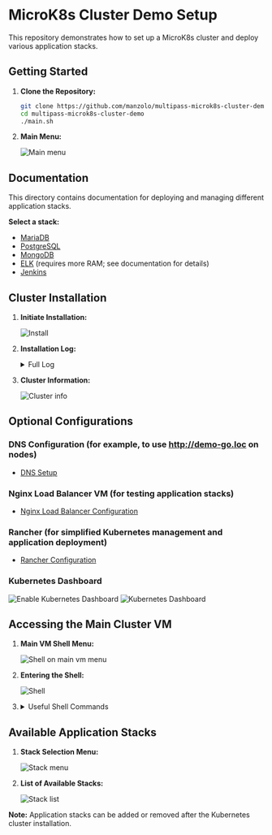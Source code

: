 # MicroK8s Cluster Demo Setup

This repository demonstrates how to set up a MicroK8s cluster and deploy various application stacks.

## Getting Started

1.  **Clone the Repository:**

    ```bash
    git clone https://github.com/manzolo/multipass-microk8s-cluster-demo.git
    cd multipass-microk8s-cluster-demo
    ./main.sh
    ```

2.  **Main Menu:**

    ![Main menu](images/menu.png)

## Documentation

This directory contains documentation for deploying and managing different application stacks.

**Select a stack:**

* [MariaDB](mariadb/README.md)
* [PostgreSQL](postgres/README.md)
* [MongoDB](mongodb/README.md)
* [ELK](elk/README.md) (requires more RAM; see documentation for details)
* [Jenkins](jenkins/README.md)

## Cluster Installation

1.  **Initiate Installation:**

    ![Install](images/install.png)

2.  **Installation Log:**
    <details>
    
    ![immagine](https://user-images.githubusercontent.com/7722346/213332709-7f2fb680-e859-4ed1-a456-e271701aa3a5.png)

    ![immagine](https://user-images.githubusercontent.com/7722346/213332976-0762af52-85b9-4aa7-bb3c-a298e52048e7.png)

    ![immagine](https://user-images.githubusercontent.com/7722346/213333132-b66f43e4-a3bb-4501-b06e-3b4395130847.png)
        <summary>Full Log</summary>
        
        $ ./create_kube_vms.sh
        Script started at: 28/02/2025 23:09:25
        Checking prerequisites...
        Creating DNS VM: k8s-dns-server
        Launched: k8s-dns-server
        Installing dnsmasq on k8s-dns-server
        dnsmasq: syntax check OK.
        Add k8s-dns-server MOTD
        DNS VM k8s-dns-server is ready!
        Creating VM: k8s-main
        Launched: k8s-main
        Name:           k8s-main
        State:          Running
        Snapshots:      0
        IPv4:           10.38.166.122
        Release:        Ubuntu 20.04.6 LTS
        Image hash:     8d73e811f51e (Ubuntu 20.04 LTS)
        CPU(s):         2
        Load:           0.40 0.10 0.03
        Disk usage:     1.6GiB out of 19.3GiB
        Memory usage:   163.8MiB out of 3.8GiB
        Mounts:         --
        Configuring DNS resolver on k8s-main to use k8s-dns-server (10.38.166.247)
        Add k8s-main.loc -> 10.38.166.122 to DNS on k8s-dns-server
        k8s-main.loc added successfully to DNS on k8s-dns-server!
        Restarting dnsmasq on k8s-dns-server
        === Task 1: k8s-main Setup ===
        microk8s (1.32/stable) v1.32.1 from Canonical✓ installed
        snap "microk8s" is already installed, see 'snap help refresh'
        Added:
        - microk8s.helm as helm
        Added:
        - microk8s.helm3 as helm3
        Added:
        - microk8s.kubectl as kubectl
        Added:
        - microk8s.kubectl as k
        Infer repository core for addon hostpath-storage
        Enabling default storage class.
        WARNING: Hostpath storage is not suitable for production environments.
                A hostpath volume can grow beyond the size limit set in the volume claim manifest.

        deployment.apps/hostpath-provisioner created
        storageclass.storage.k8s.io/microk8s-hostpath created
        serviceaccount/microk8s-hostpath created
        clusterrole.rbac.authorization.k8s.io/microk8s-hostpath created
        clusterrolebinding.rbac.authorization.k8s.io/microk8s-hostpath created
        Storage will be available soon.
        Waiting for microk8s to be ready...
        Checking prerequisites...
        Cloning VM: k8s-node1
        Clone VM: k8s-main -> k8s-node1
        Cloned from k8s-main to k8s-node1.
        Cloning VM: k8s-node2
        Clone VM: k8s-node1 -> k8s-node2
        Cloned from k8s-node1 to k8s-node2.
        Configuring VM nodes...
        Waiting for microk8s to be ready on k8s-node1...
        MicroK8s is ready on k8s-node1.
        Configuring DNS resolver on k8s-node1 to use k8s-dns-server (10.38.166.247)
        Add k8s-node1.loc -> 10.38.166.169 to DNS on k8s-dns-server
        k8s-node1.loc added successfully to DNS on k8s-dns-server!
        Restarting dnsmasq on k8s-dns-server
        Name:           k8s-node1
        State:          Running
        Snapshots:      0
        IPv4:           10.38.166.169
        Release:        Ubuntu 20.04.6 LTS
        Image hash:     8d73e811f51e (Ubuntu 20.04 LTS)
        CPU(s):         2
        Load:           0.94 0.21 0.07
        Disk usage:     2.2GiB out of 19.3GiB
        Memory usage:   415.7MiB out of 3.8GiB
        Mounts:         --
        Waiting for microk8s to be ready on k8s-main...
        MicroK8s is ready on k8s-main.
        Generating join cluster command for k8s-main
        Installing microk8s on k8s-node1
        WARNING: Hostpath storage is enabled and is not suitable for multi node clusters.

        Contacting cluster at 10.38.166.122

        The node has joined the cluster and will appear in the nodes list in a few seconds.

        This worker node gets automatically configured with the API server endpoints.
        If the API servers are behind a loadbalancer please set the '--refresh-interval' to '0s' in:
            /var/snap/microk8s/current/args/apiserver-proxy
        and replace the API server endpoints with the one provided by the loadbalancer in:
            /var/snap/microk8s/current/args/traefik/provider.yaml

        Successfully joined the cluster.
        MicroK8s joined successfully on k8s-node1.
        Waiting for microk8s to be ready on k8s-node2...
        MicroK8s is ready on k8s-node2.
        Configuring DNS resolver on k8s-node2 to use k8s-dns-server (10.38.166.247)
        Add k8s-node2.loc -> 10.38.166.44 to DNS on k8s-dns-server
        k8s-node2.loc added successfully to DNS on k8s-dns-server!
        Restarting dnsmasq on k8s-dns-server
        Name:           k8s-node2
        State:          Running
        Snapshots:      0
        IPv4:           10.38.166.44
        Release:        Ubuntu 20.04.6 LTS
        Image hash:     8d73e811f51e (Ubuntu 20.04 LTS)
        CPU(s):         2
        Load:           0.71 0.16 0.05
        Disk usage:     2.2GiB out of 19.3GiB
        Memory usage:   416.9MiB out of 3.8GiB
        Mounts:         --
        Waiting for microk8s to be ready on k8s-main...
        MicroK8s is ready on k8s-main.
        Generating join cluster command for k8s-main
        Installing microk8s on k8s-node2
        WARNING: Hostpath storage is enabled and is not suitable for multi node clusters.

        Contacting cluster at 10.38.166.122

        The node has joined the cluster and will appear in the nodes list in a few seconds.

        This worker node gets automatically configured with the API server endpoints.
        If the API servers are behind a loadbalancer please set the '--refresh-interval' to '0s' in:
            /var/snap/microk8s/current/args/apiserver-proxy
        and replace the API server endpoints with the one provided by the loadbalancer in:
            /var/snap/microk8s/current/args/traefik/provider.yaml

        Successfully joined the cluster.
        MicroK8s joined successfully on k8s-node2.
        Restarting main node: k8s-main
        Waiting for microk8s to be ready on k8s-main...
        MicroK8s is ready on k8s-main.
        Checking nodes status...
        All nodes are ready. Skipping restart.
        MicroK8s restart process completed.
        Waiting for microk8s to be ready on k8s-main...
        MicroK8s is ready on k8s-main.
        === Task 3: Completing microk8s setup ===
        Attempt 1 for: cat /home/ubuntu/microk8s_demo_config/demo-go.yaml | envsubst | kubectl apply -f -
        namespace/demo-go created
        deployment.apps/demo-go created
        service/demo-go created
        Deploy OK.
        Attempt 1 for: kubectl rollout status deployment/demo-go -n demo-go
        Waiting for deployment "demo-go" rollout to finish: 0 of 2 updated replicas are available...
        Waiting for deployment "demo-go" rollout to finish: 1 of 2 updated replicas are available...
        deployment "demo-go" successfully rolled out
        Deploy OK.
        Attempt 1 for: cat /home/ubuntu/microk8s_demo_config/demo-php.yaml | envsubst | kubectl apply -f -
        namespace/demo-php created
        deployment.apps/demo-php created
        service/demo-php created
        Deploy OK.
        Attempt 1 for: kubectl rollout status deployment/demo-php -n demo-php
        Waiting for deployment "demo-php" rollout to finish: 0 of 2 updated replicas are available...
        Waiting for deployment "demo-php" rollout to finish: 1 of 2 updated replicas are available...
        deployment "demo-php" successfully rolled out
        Deploy OK.
        Attempt 1 for: cat /home/ubuntu/microk8s_demo_config/static-site.yaml | envsubst | kubectl apply -f -
        namespace/static-site created
        configmap/static-site-html created
        ingress.networking.k8s.io/static-site-ingress created
        deployment.apps/static-site created
        service/static-site created
        Deploy OK.
        Attempt 1 for: kubectl rollout status deployment/static-site -n static-site
        Waiting for deployment "static-site" rollout to finish: 0 of 2 updated replicas are available...
        Waiting for deployment "static-site" rollout to finish: 1 of 2 updated replicas are available...
        deployment "static-site" successfully rolled out
        Deploy OK.
        Mariadb: root - root
        Attempt 1 for: cat /home/ubuntu/microk8s_demo_config/mariadb.yaml | envsubst | kubectl apply -f -
        namespace/mariadb created
        secret/mariadb-secret created
        statefulset.apps/mariadb created
        service/mariadb created
        deployment.apps/phpmyadmin created
        service/phpmyadmin created
        ingress.networking.k8s.io/phpmyadmin-ingress created
        Deploy OK.
        Attempt 1 for: kubectl rollout status deployment/phpmyadmin -n mariadb
        Waiting for deployment "phpmyadmin" rollout to finish: 0 of 1 updated replicas are available...
        deployment "phpmyadmin" successfully rolled out
        Deploy OK.
        Attempt 1 for: cat /home/ubuntu/microk8s_demo_config/mongodb.yaml | envsubst | kubectl apply -f -
        namespace/mongodb created
        secret/mongodb-secret created
        service/mongodb created
        statefulset.apps/mongodb created
        deployment.apps/mongodb-express created
        service/mongodb-express created
        ingress.networking.k8s.io/mongodb-express-ingress created
        Deploy OK.
        Attempt 1 for: kubectl rollout status deployment/mongodb-express -n mongodb
        Waiting for deployment "mongodb-express" rollout to finish: 0 of 1 updated replicas are available...
        deployment "mongodb-express" successfully rolled out
        Deploy OK.
        Pgadmin: admin@example.com - password
        Attempt 1 for: cat /home/ubuntu/microk8s_demo_config/postgres.yaml | envsubst | kubectl apply -f -
        namespace/postgres created
        secret/postgres-secret created
        service/postgres created
        statefulset.apps/postgres created
        deployment.apps/pgadmin created
        service/pgadmin created
        ingress.networking.k8s.io/pgadmin-ingress created
        Deploy OK.
        Attempt 1 for: kubectl rollout status deployment/pgadmin -n postgres
        Waiting for deployment "pgadmin" rollout to finish: 0 of 1 updated replicas are available...
        deployment "pgadmin" successfully rolled out
        Deploy OK.
        Attempt 1 for: cat /home/ubuntu/microk8s_demo_config/elk.yaml | envsubst | kubectl apply -f -
        namespace/elk created
        statefulset.apps/elasticsearch created
        service/elasticsearch created
        deployment.apps/kibana created
        service/kibana created
        ingress.networking.k8s.io/kibana-ingress created
        Deploy OK.
        Attempt 1 for: kubectl rollout status deployment/kibana -n elk
        Waiting for deployment "kibana" rollout to finish: 0 of 1 updated replicas are available...
        deployment "kibana" successfully rolled out
        Deploy OK.
        Waiting for deploy complete...
        Add k8s-main MOTD
        Scaling and rolling out deployments...
        deployment.apps/demo-go scaled
        Waiting for deployment "demo-go" rollout to finish: 2 of 6 updated replicas are available...
        Waiting for deployment "demo-go" rollout to finish: 3 of 6 updated replicas are available...
        Waiting for deployment "demo-go" rollout to finish: 4 of 6 updated replicas are available...
        Waiting for deployment "demo-go" rollout to finish: 5 of 6 updated replicas are available...
        deployment "demo-go" successfully rolled out
        deployment.apps/demo-php scaled
        Waiting for deployment "demo-php" rollout to finish: 2 of 6 updated replicas are available...
        Waiting for deployment "demo-php" rollout to finish: 3 of 6 updated replicas are available...
        Waiting for deployment "demo-php" rollout to finish: 4 of 6 updated replicas are available...
        Waiting for deployment "demo-php" rollout to finish: 5 of 6 updated replicas are available...
        deployment "demo-php" successfully rolled out
        Getting all resources...
        NAME                           READY   STATUS    RESTARTS   AGE     IP             NODE        NOMINATED NODE   READINESS GATES
        pod/demo-go-7cffbb5f45-2c4xq   1/1     Running   0          12s     10.1.36.69     k8s-node1   <none>           <none>
        pod/demo-go-7cffbb5f45-4zrth   1/1     Running   0          2m26s   10.1.169.129   k8s-node2   <none>           <none>
        pod/demo-go-7cffbb5f45-7t6qw   1/1     Running   0          2m26s   10.1.36.65     k8s-node1   <none>           <none>
        pod/demo-go-7cffbb5f45-grslf   1/1     Running   0          12s     10.1.194.198   k8s-main    <none>           <none>
        pod/demo-go-7cffbb5f45-qbmf8   1/1     Running   0          12s     10.1.194.197   k8s-main    <none>           <none>
        pod/demo-go-7cffbb5f45-tbg6d   1/1     Running   0          12s     10.1.169.134   k8s-node2   <none>           <none>

        NAME              TYPE       CLUSTER-IP       EXTERNAL-IP   PORT(S)        AGE     SELECTOR
        service/demo-go   NodePort   10.152.183.140   <none>        80:31001/TCP   2m26s   app=demo-go

        NAME                      READY   UP-TO-DATE   AVAILABLE   AGE     CONTAINERS   IMAGES                  SELECTOR
        deployment.apps/demo-go   6/6     6            6           2m26s   demo-go      manzolo/demo-go:0.2.0   app=demo-go

        NAME                                 DESIRED   CURRENT   READY   AGE     CONTAINERS   IMAGES                  SELECTOR
        replicaset.apps/demo-go-7cffbb5f45   6         6         6       2m26s   demo-go      manzolo/demo-go:0.2.0   app=demo-go,pod-template-hash=7cffbb5f45
        NAME                            READY   STATUS    RESTARTS   AGE     IP             NODE        NOMINATED NODE   READINESS GATES
        pod/demo-php-5f75c98b99-448m5   1/1     Running   0          9s      10.1.194.200   k8s-main    <none>           <none>
        pod/demo-php-5f75c98b99-86pfm   1/1     Running   0          2m10s   10.1.169.130   k8s-node2   <none>           <none>
        pod/demo-php-5f75c98b99-9lpsx   1/1     Running   0          9s      10.1.36.70     k8s-node1   <none>           <none>
        pod/demo-php-5f75c98b99-gjkjt   1/1     Running   0          8s      10.1.169.135   k8s-node2   <none>           <none>
        pod/demo-php-5f75c98b99-jdnqh   1/1     Running   0          2m10s   10.1.36.66     k8s-node1   <none>           <none>
        pod/demo-php-5f75c98b99-tm2rh   1/1     Running   0          9s      10.1.194.199   k8s-main    <none>           <none>

        NAME               TYPE       CLUSTER-IP       EXTERNAL-IP   PORT(S)        AGE     SELECTOR
        service/demo-php   NodePort   10.152.183.154   <none>        80:31002/TCP   2m10s   app=demo-php

        NAME                       READY   UP-TO-DATE   AVAILABLE   AGE     CONTAINERS   IMAGES                   SELECTOR
        deployment.apps/demo-php   6/6     6            6           2m10s   demo-php     manzolo/demo-php:0.2.0   app=demo-php

        NAME                                  DESIRED   CURRENT   READY   AGE     CONTAINERS   IMAGES                   SELECTOR
        replicaset.apps/demo-php-5f75c98b99   6         6         6       2m10s   demo-php     manzolo/demo-php:0.2.0   app=demo-php,pod-template-hash=5f75c98b99
        Enter on k8s-main:
        multipass shell k8s-main
        Cleaning temporary files...
        Testing Golang service:
        curl -s http://10.38.166.122:31001
        {
            "id": "846",
            "hostname": "demo-go-7cffbb5f45-4zrth",
            "ip": "10.1.169.129",
            "datetime": "2025-02-28 22:16:35",
            "app_version": "1.0.0"
        }Testing PHP service:
        http://10.38.166.122:31002

        {
            "id": "5577006791947779410",
            "hostname": "demo-go-c769ff578-8fwx7",
            "ip": "10.1.36.66",
            "datetime": "2023.01.21 00:38:32"
        }
        {
            "id": "5577006791947779410",
            "hostname": "demo-go-c769ff578-p6zqk",
            "ip": "10.1.194.199",
            "datetime": "2023.01.21 00:38:34"
        }
        {
            "id": "5577006791947779410",
            "hostname": "demo-go-c769ff578-zcdfh",
            "ip": "10.1.169.130",
            "datetime": "2023.01.21 00:38:35"
        }

    </details>  
    
3.  **Cluster Information:**

    ![Cluster info](images/cluster-info.png)

## Optional Configurations

### DNS Configuration (for example, to use http://demo-go.loc on nodes)

* [DNS Setup](dns/README.md)

### Nginx Load Balancer VM (for testing application stacks)

* [Nginx Load Balancer Configuration](nginx-lb/README.md)

### Rancher (for simplified Kubernetes management and application deployment)

* [Rancher Configuration](rancher/README.md)

### Kubernetes Dashboard

  ![Enable Kubernetes Dashboard](images/enable-k8s-dashboard.png)
  ![Kubernetes Dashboard](images/k8s-dashboard.png)

## Accessing the Main Cluster VM

1.  **Main VM Shell Menu:**

    ![Shell on main vm menu](images/shell_main.png)

2.  **Entering the Shell:**

    ![Shell](images/shell_main_enter.png)

3.  <details>
        <summary>Useful Shell Commands</summary>

        ================================================
          Kubernetes Cluster Management Commands
        ================================================

         Apply new configuration:
        kubectl apply -f microk8s_demo_config/demo-go.yaml

         Scale up to 20 demo-go pods:
        kubectl scale deployment demo-go --replicas=20 -n demo-go

         Scale up to 5 demo-php pods:
        kubectl scale deployment demo-php --replicas=5 -n demo-php

         Show demo-go pods rollout status:
        kubectl rollout status deployment/demo-go -n demo-go

         Show demo-php pods rollout status:
        kubectl rollout status deployment/demo-php -n demo-php

         Show demo-php pods:
        kubectl get all -o wide -n demo-php

         Show demo-go pods:
        kubectl get all -o wide -n demo-go

         Show mariadb pods:
        kubectl get all -o wide -n mariadb

         Show postgres pods:
        kubectl get all -o wide -n postgres 

         Show elk pods:
        kubectl get all -o wide -n elk

        ️ Show node details:
        kubectl get node

        ================================================
          Microk8s Dashboard
        ================================================

        ️ Enable dashboard:
        microk8s enable community
        microk8s enable dashboard-ingress --hostname ${VM_MAIN_NAME}.${DNS_SUFFIX} --allow 0.0.0.0/0

         Show MicroK8s Dashboard Token:
        kubectl describe secret -n kube-system microk8s-dashboard-token | grep "token:" | awk '{print $2}'

         Start dashboard:
        microk8s kubectl port-forward -n kube-system service/kubernetes-dashboard 10443:443 --address 0.0.0.0

        https://${VM_MAIN_NAME}.${DNS_SUFFIX}:10443/#/login
        
    </details>


## Available Application Stacks

1.  **Stack Selection Menu:**

    ![Stack menu](images/stack_menu.png)

2.  **List of Available Stacks:**

    ![Stack list](images/stack_list.png)

**Note:** Application stacks can be added or removed after the Kubernetes cluster installation.
